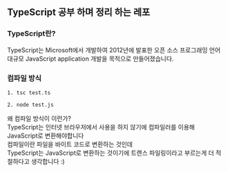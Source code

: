## TypeScript 공부 하며 정리 하는 레포

### TypeScript란?
TypeScript는 Microsoft에서 개발하여 2012년에 발표한 오픈 소스 프로그래밍 언어  
대규모 JavaScript application 개발을 목적으로 만들어졌습니다.



### 컴파일 방식
```
1. tsc test.ts

2. node test.js
```
왜 컴파일 방식이 이런가?  
TypeScript는 인터넷 브라우저에서 사용을 하지 않기에 컴파일러를 이용해 JavaScript로 변환해야합니다  
컴파일이란 파일을 바이트 코드로 변환하는 것인데  
TypeScript는 JavaScript로 변환하는 것이기에 트랜스 파일링이라고 부르는게 더 적절하다고 생각합니다 :)

